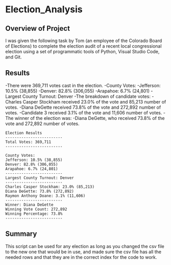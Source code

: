 # Election_Analysis
## Overview of Project
I was given the following task by Tom (an employee of the Colorado Board of Elections) to complete the election audit of a recent local congressional election using a set of programmatic tools of Python, Visual Studio Code, and Git.
## Results
-There were 369,711 votes cast in the election.
-County Votes:
  -Jefferson: 10.5% (38,855)
  -Denver: 82.8% (306,055)
  -Arapahoe: 6.7% (24,801)
-Largest County Turnout: Denver
-The breakdown of candidate votes:
  -Charles Casper Stockham received 23.0% of the vote and 85,213 number of votes.
  -Diana DeGette received 73.8% of the vote and 272,892 number of votes.
  -Candidate 3 received 3.1% of the vote and 11,606 number of votes.
-The winner of the election was:
  -Diana DeGette, who received 73.8% of the vote and 272,892 number of votes.
```
Election Results
-------------------------
Total Votes: 369,711
-------------------------

County Votes:
Jefferson: 10.5% (38,855)
Denver: 82.8% (306,055)
Arapahoe: 6.7% (24,801)
-------------------------
Largest County Turnout: Denver
-------------------------
Charles Casper Stockham: 23.0% (85,213)
Diana DeGette: 73.8% (272,892)
Raymon Anthony Doane: 3.1% (11,606)
-------------------------
Winner: Diana DeGette
Winning Vote Count: 272,892
Winning Percentage: 73.8%
-------------------------
```
## Summary
This script can be used for any election as long as you changed the csv file to the new one that would be in use, and made sure the csv file has all the needed rows and that they are in the correct index for the code to work.
